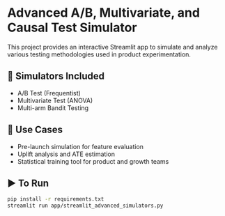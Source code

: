 # Advanced A/B, Multivariate, and Causal Test Simulator

This project provides an interactive Streamlit app to simulate and analyze various testing methodologies used in product experimentation.

## 🔬 Simulators Included
- A/B Test (Frequentist)
- Multivariate Test (ANOVA)
- Multi-arm Bandit Testing

## 🚀 Use Cases
- Pre-launch simulation for feature evaluation
- Uplift analysis and ATE estimation
- Statistical training tool for product and growth teams

## ▶️ To Run
```bash
pip install -r requirements.txt
streamlit run app/streamlit_advanced_simulators.py
```
